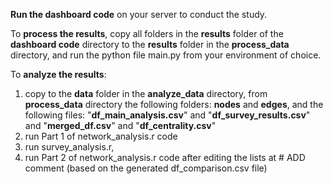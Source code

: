 **Run the dashboard code** on your server to conduct the study.

To **process the results**, copy all folders in the **results** folder of the **dashboard code** directory to the **results** folder in the **process_data** directory, and run the python file main.py from your environment of choice.

To **analyze the results**:
                
1. copy to the **data** folder in the **analyze_data** directory, from **process_data** directory the following folders: **nodes** and **edges**, and the following files: "**df_main_analysis.csv**" and "**df_survey_results.csv**" and "**merged_df.csv**" and "**df_centrality.csv**"
2. run Part 1 of network_analysis.r code
3. run survey_analysis.r,
4. run Part 2 of network_analysis.r code after editing the lists at # ADD comment (based on the generated df_comparison.csv file)

